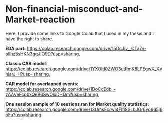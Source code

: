 # Non-financial-misconduct-and-Market-reaction
Here, I provide some links to Google Colab that I used in my thesis and I have the right to share.

**EDA part:** https://colab.research.google.com/drive/15DcJiv__CTa7n-olIhz5sHKN3ggJIO9D?usp=sharing,

**Classic CAR model**: https://colab.research.google.com/drive/1YXOId0ZWO3utRmK8LPEgwX_XVhiarJ-H?usp=sharing,

**CAR model for overlapped events:** https://colab.research.google.com/drive/1DoCcEdb_-zAAVeFcpbxQeB6SwOixDHQm?usp=sharing,

**One session sample of 10 sessions ran for Market quality statistics:** https://colab.research.google.com/drive/13UmsEcrwI4Flfi8SLbJGr6yo665j6oFu?usp=sharing

